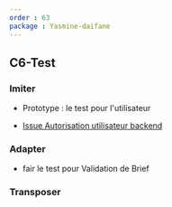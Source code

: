 ```yaml
---
order : 63
package : Yasmine-daifane
---
```


## C6-Test

### Imiter
  
  - Prototype : le test pour l'utilisateur 
  
  - [Issue Autorisation utilisateur backend ](https://github.com/labs-web/prototype/issues/41)

### Adapter 

  
  -   fair le test pour  Validation de Brief    

### Transposer


  


